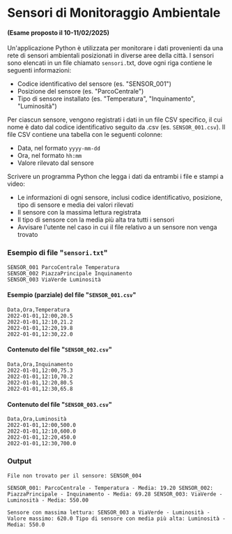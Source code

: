 # Sensori di Monitoraggio Ambientale

#### (Esame proposto il 10-11/02/2025)


Un'applicazione Python è utilizzata per monitorare i dati provenienti da una rete di sensori ambientali posizionati in diverse aree della città. I sensori sono elencati in un file chiamato `sensori.`txt, dove ogni riga contiene le seguenti informazioni:
- Codice identificativo del sensore (es. "SENSOR_001")
- Posizione del sensore (es. "ParcoCentrale")
- Tipo di sensore installato (es. "Temperatura", "Inquinamento", "Luminosità")

Per ciascun sensore, vengono registrati i dati in un file CSV specifico, il cui nome è dato dal codice identificativo seguito da .csv (es. `SENSOR_001.csv`). Il file CSV contiene una tabella con le seguenti colonne:
- Data, nel formato `yyyy-mm-dd`
- Ora, nel formato `hh:mm`
- Valore rilevato dal sensore

Scrivere un programma Python che legga i dati da entrambi i file e stampi a video:
- Le informazioni di ogni sensore, inclusi codice identificativo, posizione, tipo di sensore e media dei valori rilevati
- Il sensore con la massima lettura registrata
- Il tipo di sensore con la media più alta tra tutti i sensori
- Avvisare l'utente nel caso in cui il file relativo a un sensore non venga trovato

### Esempio di file "`sensori.txt`"

```
SENSOR_001 ParcoCentrale Temperatura
SENSOR_002 PiazzaPrincipale Inquinamento
SENSOR_003 ViaVerde Luminosità
```

#### Esempio (parziale) del file "`SENSOR_001.csv`"
```
Data,Ora,Temperatura
2022-01-01,12:00,20.5
2022-01-01,12:10,21.2
2022-01-01,12:20,19.8
2022-01-01,12:30,22.0
```

#### Contenuto del file "`SENSOR_002.csv`"

```
Data,Ora,Inquinamento
2022-01-01,12:00,75.3
2022-01-01,12:10,70.2
2022-01-01,12:20,80.5
2022-01-01,12:30,65.8
```

#### Contenuto del file "`SENSOR_003.csv`"
```
Data,Ora,Luminosità
2022-01-01,12:00,500.0
2022-01-01,12:10,600.0
2022-01-01,12:20,450.0
2022-01-01,12:30,700.0
```

### Output

```
File non trovato per il sensore: SENSOR_004

SENSOR_001: ParcoCentrale - Temperatura - Media: 19.20 SENSOR_002: PiazzaPrincipale - Inquinamento - Media: 69.28 SENSOR_003: ViaVerde - Luminosità - Media: 550.00

Sensore con massima lettura: SENSOR_003 a ViaVerde - Luminosità - Valore massimo: 620.0 Tipo di sensore con media più alta: Luminosità - Media: 550.0
```